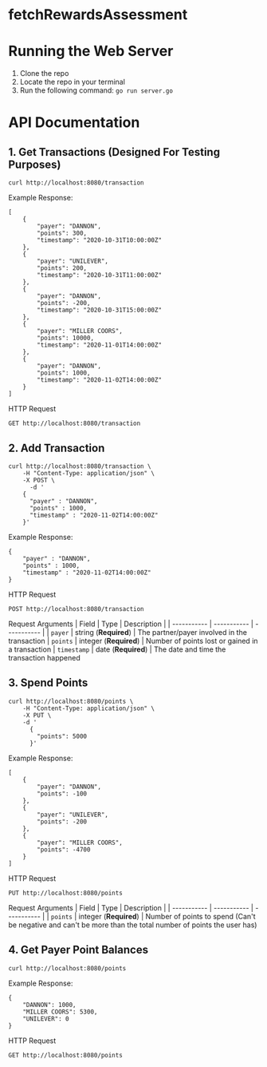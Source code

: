 # **fetchRewardsAssessment**

# Running the Web Server
1. Clone the repo
2. Locate the repo in your terminal
3. Run the following command: `go run server.go`

# API Documentation

## 1. Get Transactions (Designed For Testing Purposes)
```
curl http://localhost:8080/transaction
```
Example Response:
```
[
    {
        "payer": "DANNON",
        "points": 300,
        "timestamp": "2020-10-31T10:00:00Z"
    },
    {
        "payer": "UNILEVER",
        "points": 200,
        "timestamp": "2020-10-31T11:00:00Z"
    },
    {
        "payer": "DANNON",
        "points": -200,
        "timestamp": "2020-10-31T15:00:00Z"
    },
    {
        "payer": "MILLER COORS",
        "points": 10000,
        "timestamp": "2020-11-01T14:00:00Z"
    },
    {
        "payer": "DANNON",
        "points": 1000,
        "timestamp": "2020-11-02T14:00:00Z"
    }
]
```
HTTP Request
```
GET http://localhost:8080/transaction
```
## 2. Add Transaction
```
curl http://localhost:8080/transaction \
    -H "Content-Type: application/json" \
    -X POST \
	  -d '
    {
      "payer" : "DANNON",
      "points" : 1000,
      "timestamp" : "2020-11-02T14:00:00Z"
    }'
```
Example Response:
```
{
    "payer" : "DANNON",
    "points" : 1000,
    "timestamp" : "2020-11-02T14:00:00Z"
}
```
HTTP Request
```
POST http://localhost:8080/transaction
```
Request Arguments
| Field | Type | Description |
| ----------- | ----------- | ----------- |
| `payer` | string (**Required**) | The partner/payer involved in the transaction
| `points` | integer (**Required**) | Number of points lost or gained in a transaction
| `timestamp` | date (**Required**) | The date and time the transaction happened

## 3. Spend Points
```
curl http://localhost:8080/points \
    -H "Content-Type: application/json" \
    -X PUT \
    -d '
	  {
	    "points": 5000
	  }'
```
Example Response:
```
[
    {
        "payer": "DANNON",
        "points": -100
    },
    {
        "payer": "UNILEVER",
        "points": -200
    },
    {
        "payer": "MILLER COORS",
        "points": -4700
    }
]
```
HTTP Request
```
PUT http://localhost:8080/points
```
Request Arguments
| Field | Type | Description |
| ----------- | ----------- | ----------- |
| `points` | integer (**Required**) | Number of points to spend (Can't be negative and can't be more than the total number of points the user has)

## 4. Get Payer Point Balances
```
curl http://localhost:8080/points
```
Example Response:
```
{
    "DANNON": 1000,
    "MILLER COORS": 5300,
    "UNILEVER": 0
}
```
HTTP Request
```
GET http://localhost:8080/points
```
